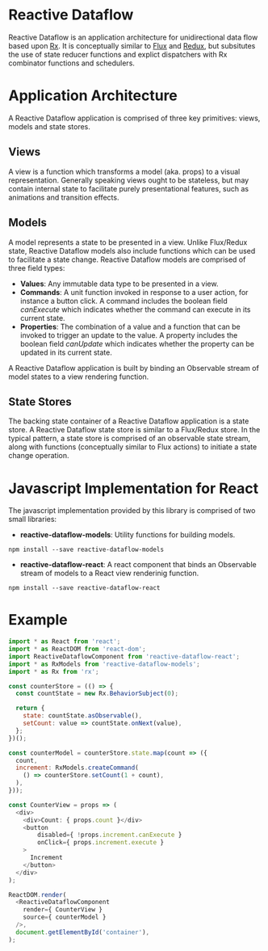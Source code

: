 Reactive Dataflow
=================
Reactive Dataflow is an application architecture for unidirectional data flow based upon [Rx](http://reactivex.io/). 
It is conceptually similar to [Flux](https://github.com/facebook/flux) and [Redux](https://github.com/reactjs/redux), 
but subsitutes the use of state reducer functions and explict dispatchers with Rx combinator functions and schedulers.

Application Architecture
========================
A Reactive Dataflow application is comprised of three key primitives: views, models and state stores. 

Views
-----
A view is a function which transforms a model (aka. props) to a visual representation. Generally speaking views ought 
to be stateless, but may contain internal state to facilitate purely presentational features, such 
as animations and transition effects.

Models
------
A model represents a state to be presented in a view. Unlike Flux/Redux state, Reactive Dataflow models also
include functions which can be used to facilitate a state change. Reactive Dataflow models are comprised of three 
field types:

  * **Values**: Any immutable data type to be presented in a view.
  * **Commands**: A unit function invoked in response to a user action, for instance a button click. 
    A command includes the boolean field *canExecute* which indicates whether the command can 
    execute in its current state.
  * **Properties**: The combination of a value and a function that can be invoked to trigger an update to the value. A property
    includes the boolean field *canUpdate* which indicates whether the property can be updated in its current state.

A Reactive Dataflow application is built by binding an Observable stream of model states to a view rendering function.

State Stores
------------
The backing state container of a Reactive Dataflow application is a state store. A Reactive Dataflow state store 
is similar to a Flux/Redux store. In the typical pattern, a state store is comprised of an observable state stream, 
along with functions (conceptually similar to Flux actions) to initiate a state change operation.

Javascript Implementation for React
===================================
The javascript implementation provided by this library is comprised of two small libraries:
  * **reactive-dataflow-models**: Utility functions for building models.
  
  ```
  npm install --save reactive-dataflow-models
  ```
  
  * **reactive-dataflow-react**: A react component that binds an Observable stream of models to a 
    React view renderinig function.
    
  ```
  npm install --save reactive-dataflow-react
  ```

Example
=======
```js
import * as React from 'react';
import * as ReactDOM from 'react-dom';
import ReactiveDataflowComponent from 'reactive-dataflow-react';
import * as RxModels from 'reactive-dataflow-models';
import * as Rx from 'rx';

const counterStore = (() => {
  const countState = new Rx.BehaviorSubject(0);

  return {
    state: countState.asObservable(),
    setCount: value => countState.onNext(value),
  };
})();

const counterModel = counterStore.state.map(count => ({
  count,
  increment: RxModels.createCommand(
    () => counterStore.setCount(1 + count),
  ),
}));

const CounterView = props => (
  <div>
    <div>Count: { props.count }</div>
    <button
        disabled={ !props.increment.canExecute }
        onClick={ props.increment.execute }
    >
      Increment
    </button>
  </div>
);

ReactDOM.render(
  <ReactiveDataflowComponent
    render={ CounterView }
    source={ counterModel }
  />,
  document.getElementById('container'),
);

```



